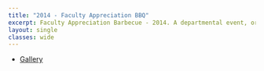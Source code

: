 ```yaml
---
title: "2014 - Faculty Appreciation BBQ"
excerpt: Faculty Appreciation Barbecue - 2014. A departmental event, organized by SGSA, to show appreciation for the faculties and the stuffs.
layout: single
classes: wide
---
```


- [Gallery](/WelcomeBBQ/2014-04-01-gallery/)
